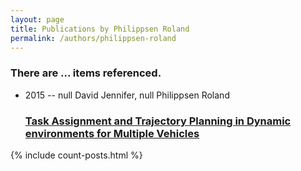 ```yaml
---
layout: page
title: Publications by Philippsen Roland
permalink: /authors/philippsen-roland
---
```


<h3 id="number-posts">There are ... items referenced.</h3>
<ul class="post-list">
<li><span class='post-meta'>2015 -- null David Jennifer, null Philippsen Roland</span><h3><a class='post-link' href="{{ site.baseurl }}/task-assignment-and-trajectory-planning-in-dynamic-environments-for-multiple-vehicles">Task Assignment and Trajectory Planning in Dynamic environments for Multiple Vehicles</a></h3></li>

</ul>
{% include count-posts.html %}
